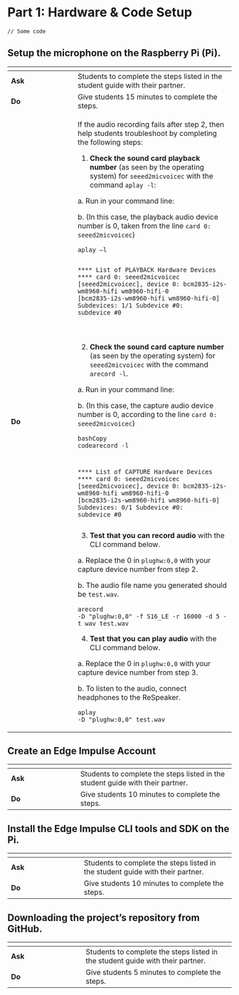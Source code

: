# Part 1: Hardware & Code Setup

```
// Some code
```

## Setup the microphone on the Raspberry Pi (Pi).

<table data-header-hidden><thead><tr><th width="134"></th><th></th></tr></thead><tbody><tr><td><strong>Ask</strong></td><td>Students to complete the steps listed in the student guide with their partner.</td></tr><tr><td><strong>Do</strong></td><td>Give students 15 minutes to complete the steps.</td></tr><tr><td><p></p><p><strong>Do</strong></p></td><td><p></p><p>If the audio recording fails after step 2, then help students troubleshoot by completing the following steps:</p><p></p><ol><li><strong>Check the sound card playback number</strong> (as seen by the operating system) for <code>seeed2micvoicec</code> with the command <code>aplay -l</code>:</li></ol><p>              a. Run in your command line:</p><p>              b. (In this case, the playback audio device number is 0, taken from the line <code>card 0: seeed2micvoicec</code>)</p><pre class="language-bash" data-overflow="wrap"><code class="lang-bash">aplay –l

**** List of PLAYBACK Hardware Devices ****
card 0: seeed2micvoicec [seeed2micvoicec], device 0: bcm2835-i2s-wm8960-hifi wm8960-hifi-0 [bcm2835-i2s-wm8960-hifi wm8960-hifi-0]
  Subdevices: 1/1
  Subdevice #0: subdevice #0

</code></pre><ol start="2"><li><strong>Check the sound card capture number</strong> (as seen by the operating system) for <code>seeed2micvoicec</code> with the command <code>arecord -l</code>. </li></ol><p>              a. Run in your command line:</p><p>              b. (In this case, the capture audio device number is 0, according to the line <code>card 0: seeed2micvoicec</code>)</p><pre class="language-bash" data-overflow="wrap"><code class="lang-bash">bashCopy codearecord -l

**** List of CAPTURE Hardware Devices ****
card 0: seeed2micvoicec [seeed2micvoicec], device 0: bcm2835-i2s-wm8960-hifi wm8960-hifi-0 [bcm2835-i2s-wm8960-hifi wm8960-hifi-0]
  Subdevices: 0/1
  Subdevice #0: subdevice #0
</code></pre><ol start="3"><li><strong>Test that you can record audio</strong> with the CLI command below. </li></ol><p>            a. Replace the 0 in <code>plughw:0,0</code> with your capture device number from step 2.</p><p>            b. The audio file name you generated should be <code>test.wav</code>.</p><pre class="language-bash" data-overflow="wrap"><code class="lang-bash">arecord -D "plughw:0,0" -f S16_LE -r 16000 -d 5 -t wav test.wav
</code></pre><ol start="4"><li><strong>Test that you can play audio</strong> with the CLI command below.</li></ol><p>             a. Replace the 0 in <code>plughw:0,0</code> with your capture device number from step 3. </p><p>              b. To listen to the audio, connect headphones to the ReSpeaker.</p><pre class="language-bash"><code class="lang-bash">aplay -D "plughw:0,0" test.wav
</code></pre><p></p></td></tr></tbody></table>

#### &#x20;

## Create an Edge Impulse Account

<table data-header-hidden><thead><tr><th width="140"></th><th></th></tr></thead><tbody><tr><td><strong>Ask</strong></td><td>Students to complete the steps listed in the student guide with their partner.</td></tr><tr><td><strong>Do</strong></td><td>Give students 10 minutes to complete the steps.</td></tr></tbody></table>

&#x20;

## **Install the Edge Impulse CLI tools and SDK on the Pi.**

<table data-header-hidden><thead><tr><th width="148"></th><th></th></tr></thead><tbody><tr><td><strong>Ask</strong></td><td>Students to complete the steps listed in the student guide with their partner.</td></tr><tr><td><strong>Do</strong></td><td>Give students 10 minutes to complete the steps.</td></tr></tbody></table>

&#x20;

## **Downloading the project’s repository from GitHub.**

<table data-header-hidden><thead><tr><th width="152"></th><th></th></tr></thead><tbody><tr><td><strong>Ask</strong></td><td>Students to complete the steps listed in the student guide with their partner.</td></tr><tr><td><strong>Do</strong></td><td>Give students 5 minutes to complete the steps.</td></tr></tbody></table>
